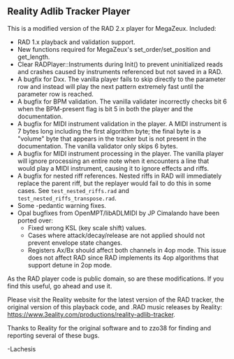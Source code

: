 ## Reality Adlib Tracker Player

This is a modified version of the RAD 2.x player for MegaZeux. Included:

* RAD 1.x playback and validation support.
* New functions required for MegaZeux's set_order/set_position and get_length.
* Clear RADPlayer::Instruments during Init() to prevent uninitialized reads and
  crashes caused by instruments referenced but not saved in a RAD.
* A bugfix for Dxx. The vanilla player fails to skip directly to the parameter
  row and instead will play the next pattern extremely fast until the parameter
  row is reached.
* A bugfix for BPM validation. The vanilla validater incorrectly checks bit 6
  when the BPM-present flag is bit 5 in both the player and the documentation.
* A bugfix for MIDI instrument validation in the player. A MIDI instrument is 7
  bytes long including the first algorithm byte; the final byte is a "volume"
  byte that appears in the tracker but is not present in the documentation.
  The vanilla validator only skips 6 bytes.
* A bugfix for MIDI instrument processing in the player. The vanilla player
  will ignore processing an entire note when it encounters a line that would
  play a MIDI instrument, causing it to ignore effects and riffs.
* A bugfix for nested riff references. Nested riffs in RAD will immediately
  replace the parent riff, but the replayer would fail to do this in some cases.
  See `test_nested_riffs.rad` and `test_nested_riffs_transpose.rad`.
* Some -pedantic warning fixes.
* Opal bugfixes from OpenMPT/libADLMIDI by JP Cimalando have been ported over:
  * Fixed wrong KSL (key scale shift) values.
  * Cases where attack/decay/release are not applied should not prevent envelope
    state changes.
  * Registers Ax/Bx should affect both channels in 4op mode. This issue does not
    affect RAD since RAD implements its 4op algorithms that support detune in
    2op mode.

As the RAD player code is public domain, so are these modifications. If you find this
useful, go ahead and use it.

Please visit the Reality website for the latest version of the RAD tracker, the
original version of this playback code, and .RAD music releases by Reality:
<https://www.3eality.com/productions/reality-adlib-tracker>.

Thanks to Reality for the original software and to zzo38 for finding and
reporting several of these bugs.

-Lachesis

